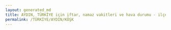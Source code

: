 ```yaml
---
layout: generated_md
title: AYDIN, TÜRKİYE için iftar, namaz vakitleri ve hava durumu - ilçe/eyalet seç
permalink: /TÜRKİYE/AYDIN/KÖŞK
---
```


<script type="text/javascript">
  var country = TÜRKİYE;
  var city = AYDIN;
  var state = KÖŞK;
  var lat = 72;
  var lon = 21;
</script>

